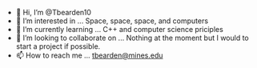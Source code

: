 - 👋 Hi, I’m @Tbearden10
- 👀 I’m interested in ... Space, space, space, and computers
- 🌱 I’m currently learning ... C++ and computer science priciples
- 💞️ I’m looking to collaborate on ... Nothing at the moment but I would to start a project if possible.
- 📫 How to reach me ... tbearden@mines.edu

<!---
Tbearden10/Tbearden10 is a ✨ special ✨ repository because its `README.md` (this file) appears on your GitHub profile.
You can click the Preview link to take a look at your changes.
--->
